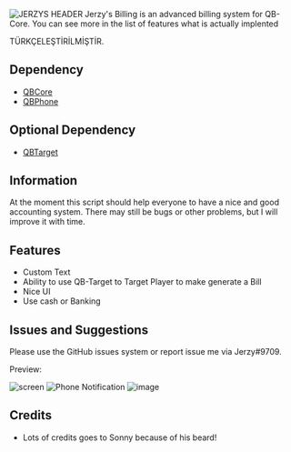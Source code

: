 ![JERZYS HEADER](https://user-images.githubusercontent.com/98268955/157347441-b1834f58-e963-4858-ae1f-491deadd5dc2.png)
Jerzy's Billing is an advanced billing system for QB-Core. You can see more in the list of features what is actually implented

TÜRKÇELEŞTİRİLMİŞTİR.

## Dependency

* [QBCore](https://github.com/qbcore-framework/qb-core)
* [QBPhone](https://github.com/qbcore-framework/qb-phone)

## Optional Dependency

* [QBTarget](https://github.com/BerkieBb/qb-target)

## Information

At the moment this script should help everyone to have a nice and good accounting system. There may still be bugs or other problems, but I will improve it with time.

## Features
- Custom Text
- Ability to use QB-Target to Target Player to make generate a Bill
- Nice UI
- Use cash or Banking

## Issues and Suggestions
Please use the GitHub issues system or report issue me via Jerzy#9709.

Preview:

![screen](https://user-images.githubusercontent.com/98268955/157347078-2be9d329-94f1-40e3-8f89-c6706d398f23.png)
![Phone Notification](https://user-images.githubusercontent.com/98268955/157348303-98c0f4a2-3f8e-4d71-ac73-83b177b1e09a.png)
![image](https://user-images.githubusercontent.com/98268955/157348386-5eebeaa1-3d9e-4ebe-b7cc-e80815015a7b.png)

## Credits

* Lots of credits goes to Sonny because of his beard!

